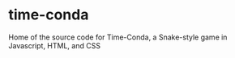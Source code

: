 time-conda
==========

Home of the source code for Time-Conda, a Snake-style game in Javascript, HTML, and CSS
